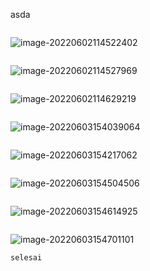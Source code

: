 asda

```markdown
```



![image-20220602114522402](C:\Users\ASUS\AppData\Roaming\Typora\typora-user-images\image-20220602114522402.png)

```markdown
```

![image-20220602114527969](C:\Users\ASUS\AppData\Roaming\Typora\typora-user-images\image-20220602114527969.png)

```markdown
```

![image-20220602114629219](C:\Users\ASUS\AppData\Roaming\Typora\typora-user-images\image-20220602114629219.png)

```

```

![image-20220603154039064](C:\Users\ASUS\AppData\Roaming\Typora\typora-user-images\image-20220603154039064.png)

```
```

![image-20220603154217062](C:\Users\ASUS\AppData\Roaming\Typora\typora-user-images\image-20220603154217062.png)

```
```

![image-20220603154504506](C:\Users\ASUS\AppData\Roaming\Typora\typora-user-images\image-20220603154504506.png)

```
```

![image-20220603154614925](C:\Users\ASUS\AppData\Roaming\Typora\typora-user-images\image-20220603154614925.png)

```
```

![image-20220603154701101](C:\Users\ASUS\AppData\Roaming\Typora\typora-user-images\image-20220603154701101.png)

```markdown
selesai
```

